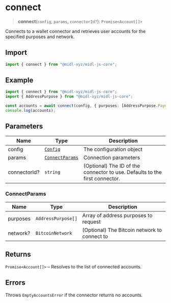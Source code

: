 # connect

> **connect**(`config`, `params`, `connectorId?`): `Promise<Account[]>`

Connects to a wallet connector and retrieves user accounts for the specified purposes and network.

## Import

```ts
import { connect } from "@midl-xyz/midl-js-core";
```

## Example

```ts
import { connect } from "@midl-xyz/midl-js-core";
import { AddressPurpose } from "@midl-xyz/midl-js-core";

const accounts = await connect(config, { purposes: [AddressPurpose.Payment] });
console.log(accounts);
```

## Parameters

| Name         | Type                                                            | Description                                                                 |
| ------------ | --------------------------------------------------------------- | --------------------------------------------------------------------------- |
| config       | [`Config`](../configuration.md#creating-a-configuration-object) | The configuration object                                                    |
| params       | [`ConnectParams`](#connectparams)                               | Connection parameters                                                       |
| connectorId? | `string`                                                        | (Optional) The ID of the connector to use. Defaults to the first connector. |

### ConnectParams

| Name     | Type               | Description                                  |
| -------- | ------------------ | -------------------------------------------- |
| purposes | `AddressPurpose[]` | Array of address purposes to request         |
| network? | `BitcoinNetwork`   | (Optional) The Bitcoin network to connect to |

## Returns

`Promise<Account[]>` – Resolves to the list of connected accounts.

## Errors

Throws `EmptyAccountsError` if the connector returns no accounts.
